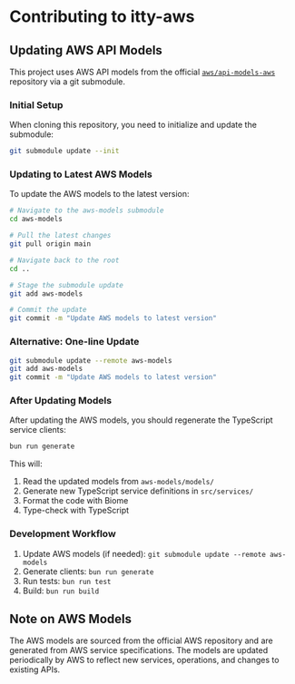 # Contributing to itty-aws

## Updating AWS API Models

This project uses AWS API models from the official [`aws/api-models-aws`](https://github.com/aws/api-models-aws) repository via a git submodule.

### Initial Setup

When cloning this repository, you need to initialize and update the submodule:

```bash
git submodule update --init
```

### Updating to Latest AWS Models

To update the AWS models to the latest version:

```bash
# Navigate to the aws-models submodule
cd aws-models

# Pull the latest changes
git pull origin main

# Navigate back to the root
cd ..

# Stage the submodule update
git add aws-models

# Commit the update
git commit -m "Update AWS models to latest version"
```

### Alternative: One-line Update

```bash
git submodule update --remote aws-models
git add aws-models
git commit -m "Update AWS models to latest version"
```

### After Updating Models

After updating the AWS models, you should regenerate the TypeScript service clients:

```bash
bun run generate
```

This will:
1. Read the updated models from `aws-models/models/`
2. Generate new TypeScript service definitions in `src/services/`
3. Format the code with Biome
4. Type-check with TypeScript

### Development Workflow

1. Update AWS models (if needed): `git submodule update --remote aws-models`
2. Generate clients: `bun run generate`
3. Run tests: `bun run test`
4. Build: `bun run build`

## Note on AWS Models

The AWS models are sourced from the official AWS repository and are generated from AWS service specifications. The models are updated periodically by AWS to reflect new services, operations, and changes to existing APIs.
